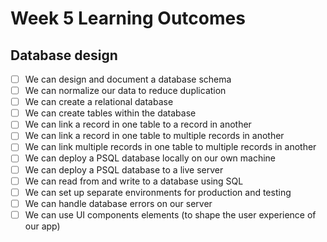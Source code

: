 # Week 5 Learning Outcomes

## Database design

- [ ] We can design and document a database schema
- [ ] We can normalize our data to reduce duplication
- [ ] We can create a relational database
- [ ] We can create tables within the database
- [ ] We can link a record in one table to a record in another
- [ ] We can link a record in one table to multiple records in another
- [ ] We can link multiple records in one table to multiple records in another
- [ ] We can deploy a PSQL database locally on our own machine
- [ ] We can deploy a PSQL database to a live server
- [ ] We can read from and write to a database using SQL
- [ ] We can set up separate environments for production and testing
- [ ] We can handle database errors on our server
- [ ] We can use UI components elements (to shape the user experience of our app)
